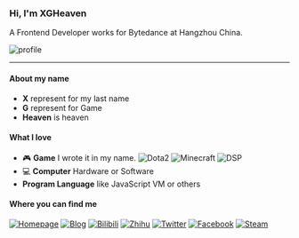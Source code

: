 ### Hi, I'm XGHeaven

A Frontend Developer works for Bytedance at Hangzhou China.

![profile](https://github-profile-trophy.vercel.app/?username=XGHeaven&column=-1)

---

<!--[![XGHeaven's GitHub stats](https://github-readme-stats.vercel.app/api?username=xgheaven)](https://github.com/anuraghazra/github-readme-stats)-->

#### About my name

- **X** represent for my last name
- **G** represent for Game
- **Heaven** is heaven

#### What I love

- 🎮 **Game** I wrote it in my name.
  ![Dota2](https://img.shields.io/badge/-Dota2-blue?style=flat-square)
  ![Minecraft](https://img.shields.io/badge/-Minecraft-blue?style=flat-square)
  ![DSP](https://img.shields.io/badge/-DSP-blue?style=flat-square)
- 💻 **Computer** Hardware or Software
- **Program Language** like JavaScript VM or others

#### Where you can find me

[![Homepage](https://img.shields.io/badge/-Homepage-339911?style=flat-square)](https://www.xgheaven.com)
[![Blog](https://img.shields.io/badge/-Blog-229911?style=flat-square)](https://blog.xgheaven.com)
[![Bilibili](https://img.shields.io/badge/Bilibili-@XGHeaven-00A1D6?style=flat-square&logo=bilibili)](https://space.bilibili.com/32059373)
[![Zhihu](https://img.shields.io/badge/Zhihu-@XGHeaven-0084FF?style=flat-square&logo=zhihu)](https://zhihu.com/people/XGHeaven)
[![Twitter](https://img.shields.io/badge/Twitter-@XGHeaven-1DA1F2?style=flat-square&logo=twitter)](https://twitter.com/XGHeaven)
[![Facebook](https://img.shields.io/badge/Facebook-@XGHeaven-1877F2?style=flat-square&logo=facebook)](https://www.facebook.com/profile.php?id=100009593685776)
[![Steam](https://img.shields.io/badge/Steam-@XGHeaven-000000?style=flat-square&logo=steam)](https://steamcommunity.com/id/xgheaven/)
